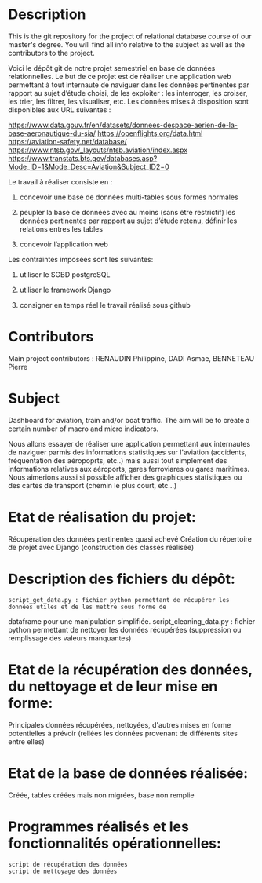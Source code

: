 # Description 

This is the git repository for the project of relational database course of our master's degree. You will find all info relative to the subject as well as the contributors to the project.

Voici le dépôt git de notre projet semestriel en base de données relationnelles. Le but de ce projet est de réaliser une application web permettant à tout internaute de naviguer dans les données pertinentes par rapport au sujet d’étude choisi,
de les exploiter : les interroger, les croiser, les trier, les filtrer, les visualiser, etc.
Les données mises à disposition sont disponibles aux URL suivantes :

https://www.data.gouv.fr/en/datasets/donnees-despace-aerien-de-la-base-aeronautique-du-sia/
https://openflights.org/data.html
https://aviation-safety.net/database/
https://www.ntsb.gov/_layouts/ntsb.aviation/index.aspx
https://www.transtats.bts.gov/databases.asp?Mode_ID=1&Mode_Desc=Aviation&Subject_ID2=0


Le travail à réaliser consiste en : 

1) concevoir une base de données multi-tables sous formes normales

2) peupler la base de données avec au moins (sans être restrictif) les données pertinentes par rapport au sujet d’étude retenu, définir les relations entres les tables

3) concevoir l’application web


Les contraintes imposées sont les suivantes:

1) utiliser le SGBD postgreSQL

2) utiliser le framework Django

3) consigner en temps réel le travail réalisé sous github

# Contributors
Main project contributors : RENAUDIN Philippine, DADI Asmae, BENNETEAU Pierre

# Subject

Dashboard for aviation, train and/or boat traffic. The aim will be to create a certain number of macro and micro indicators.

Nous allons essayer de réaliser une application permettant aux internautes de naviguer parmis des informations statistiques sur l'aviation (accidents, fréquentation des aéropoprts, etc..) mais aussi tout simplement des informations relatives aux aéroports, gares ferroviares ou gares maritimes.
Nous aimerions aussi si possible afficher des graphiques statistiques ou des cartes de transport (chemin le plus court, etc...)

# Etat de réalisation du projet:
Récupération des données pertinentes quasi achevé
Création du répertoire de projet avec Django (construction des classes réalisée)

# Description des fichiers du dépôt:
	script_get_data.py : fichier python permettant de récupérer les données utiles et de les mettre sous forme de 
dataframe pour une manipulation simplifiée.
	script_cleaning_data.py : fichier python permettant de nettoyer les données récupérées (suppression ou remplissage des valeurs manquantes)

# Etat de la récupération des données, du nettoyage et de leur mise en forme:
Principales données récupérées, nettoyées, d'autres mises en forme potentielles à prévoir (reliées les données provenant de différents sites entre elles)

# Etat de la base de données réalisée:
Créée, tables créées mais non migrées, base non remplie

# Programmes réalisés et les fonctionnalités opérationnelles:
	script de récupération des données
	script de nettoyage des données
